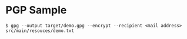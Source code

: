 PGP Sample
==========

```
$ gpg --output target/demo.gpg --encrypt --recipient <mail address> src/main/resouces/demo.txt 
```
